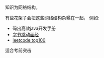 知识为网络结构。

有些花架子会把这些网络结构杂糅在一起，
例如:
* 码出高效java开发手册
* [字节跳动面经](https://github.com/wolverinn/Waking-Up)
* [leetcode top100](https://github.com/hanggegreat/CS-Tree/blob/master/%E7%AE%97%E6%B3%95/leetcode-TOP100.md)

适合考前突击